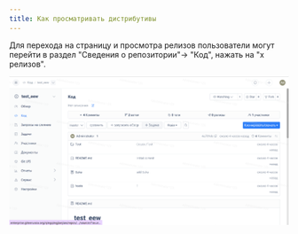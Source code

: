 ```yaml
---
title: Как просматривать дистрибутивы
---
```


Для перехода на страницу и просмотра релизов пользователи могут перейти в раздел "Сведения о репозитории"-> "Код", нажать на "x релизов".

![Описание изображения](../../../../../assets/image145.png)